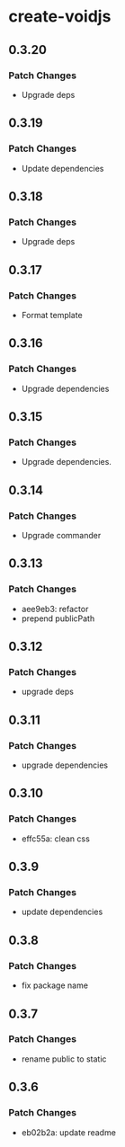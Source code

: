 # create-voidjs

## 0.3.20

### Patch Changes

- Upgrade deps

## 0.3.19

### Patch Changes

- Update dependencies

## 0.3.18

### Patch Changes

- Upgrade deps

## 0.3.17

### Patch Changes

- Format template

## 0.3.16

### Patch Changes

- Upgrade dependencies

## 0.3.15

### Patch Changes

- Upgrade dependencies.

## 0.3.14

### Patch Changes

- Upgrade commander

## 0.3.13

### Patch Changes

- aee9eb3: refactor
- prepend publicPath

## 0.3.12

### Patch Changes

- upgrade deps

## 0.3.11

### Patch Changes

- upgrade dependencies

## 0.3.10

### Patch Changes

- effc55a: clean css

## 0.3.9

### Patch Changes

- update dependencies

## 0.3.8

### Patch Changes

- fix package name

## 0.3.7

### Patch Changes

- rename public to static

## 0.3.6

### Patch Changes

- eb02b2a: update readme
